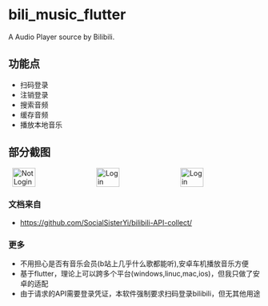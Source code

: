 # bili_music_flutter

A Audio Player source by Bilibili.

## 功能点
- 扫码登录
- 注销登录
- 搜索音频
- 缓存音频
- 播放本地音乐


## 部分截图
<div style="display: flex; justify-content: space-around;">
    <img src="https://github.com/huxiaofan1223/bili_music_flutter/raw/master/screenshorts/search.jpg" alt="Not Login" style="width: 30%;">
    <img src="https://github.com/huxiaofan1223/bili_music_flutter/raw/master/screenshorts/list.jpg" alt="Login" style="width: 30%;">
    <img src="https://github.com/huxiaofan1223/bili_music_flutter/raw/master/screenshorts/setting.jpg" alt="Login" style="width: 30%;">
</div>

### 文档来自
- https://github.com/SocialSisterYi/bilibili-API-collect/

### 更多

- 不用担心是否有音乐会员(b站上几乎什么歌都能听),安卓车机播放音乐方便
- 基于flutter，理论上可以跨多个平台(windows,linuc,mac,ios)，但我只做了安卓的适配
- 由于请求的API需要登录凭证，本软件强制要求扫码登录bilibili，但无其他用途